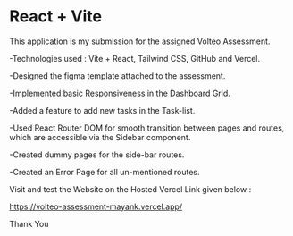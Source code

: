 # React + Vite

This application is my submission for the assigned Volteo Assessment.


-Technologies used : Vite + React, Tailwind CSS, GitHub and Vercel.

-Designed the figma template attached to the assessment.

-Implemented basic Responsiveness in the Dashboard Grid.

-Added a feature to add new tasks in the Task-list.

-Used React Router DOM for smooth transition between pages and routes, which are accessible via the Sidebar component.

-Created dummy pages for the side-bar routes.

-Created an Error Page for all un-mentioned routes.


Visit and test the Website on the Hosted Vercel Link given below :

https://volteo-assessment-mayank.vercel.app/

Thank You
